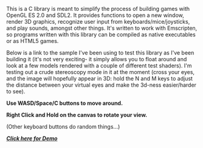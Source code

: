 This is a C library is meant to simplify the process of building games with OpenGL ES 2.0 and SDL2.  It provides functions to open a new window, render 3D graphics, recognize user input from keyboards/mice/joysticks, and play sounds, amongst other things.  It's written to work with Emscripten, so programs written with this library can be compiled as native executables or as HTML5 games.

Below is a link to the sample I've been using to test this library as I've been building it (it's not very exciting- it simply allows you to float around and look at a few models rendered with a couple of different test shaders).  I'm testing out a crude stereoscopy mode in it at the moment (cross your eyes, and the image will hopefully appear in 3D: hold the N and M keys to adjust the distance between your virtual eyes and make the 3d-ness easier/harder to see).

**Use WASD/Space/C buttons to move around.**

**Right Click and Hold on the canvas to rotate your view.**

(Other keyboard buttons do random things...)

***[Click here for Demo](https://adeshar00.github.io/gamelib/test.html)***
